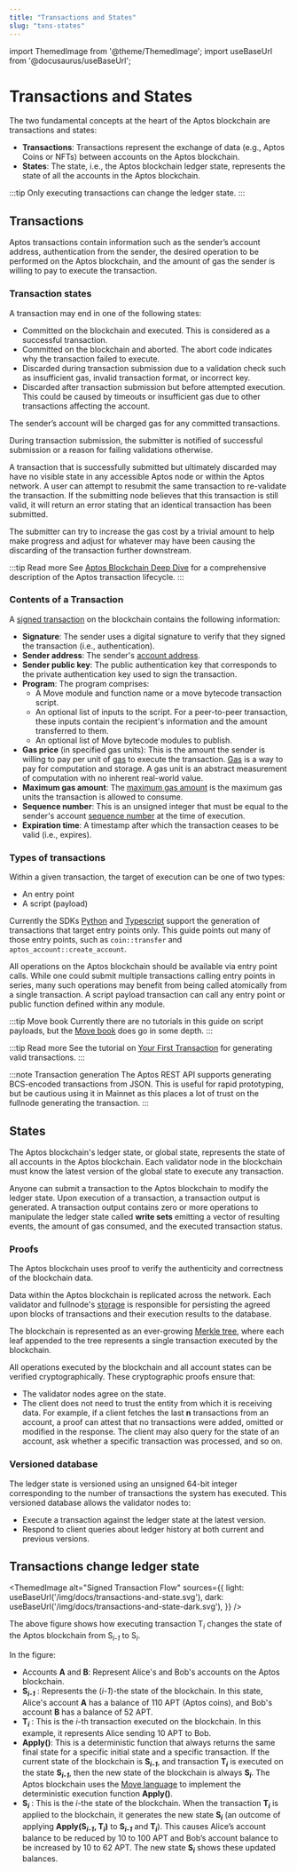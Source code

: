 ```yaml
---
title: "Transactions and States"
slug: "txns-states"
---
```


import ThemedImage from '@theme/ThemedImage';
import useBaseUrl from '@docusaurus/useBaseUrl';

# Transactions and States

The two fundamental concepts at the heart of the Aptos blockchain are transactions and states:

* **Transactions**: Transactions represent the exchange of data (e.g., Aptos Coins or NFTs) between accounts on the Aptos blockchain.
* **States**: The state, i.e., the Aptos blockchain ledger state, represents the state of all the accounts in the Aptos blockchain. 

:::tip
Only executing transactions can change the ledger state.
:::

## Transactions

Aptos transactions contain information such as the sender’s account address, authentication from the sender, the desired operation to be performed on the Aptos blockchain, and the amount of gas the sender is willing to pay to execute the transaction.

### Transaction states

A transaction may end in one of the following states:

* Committed on the blockchain and executed. This is considered as a successful transaction.
* Committed on the blockchain and aborted. The abort code indicates why the transaction failed to execute.
* Discarded during transaction submission due to a validation check such as insufficient gas, invalid transaction format, or incorrect key.
* Discarded after transaction submission but before attempted execution. This could be caused by timeouts or insufficient gas due to other transactions affecting the account.

The sender’s account will be charged gas for any committed transactions.

During transaction submission, the submitter is notified of successful submission or a reason for failing validations otherwise.

A transaction that is successfully submitted but ultimately discarded may have no visible state in any accessible Aptos node or within the Aptos network. A user can attempt to resubmit the same transaction to re-validate the transaction. If the submitting node believes that this transaction is still valid, it will return an error stating that an identical transaction has been submitted.

The submitter can try to increase the gas cost by a trivial amount to help make progress and adjust for whatever may have been causing the discarding of the transaction further downstream.

:::tip Read more
See [Aptos Blockchain Deep Dive](./blockchain.md) for a comprehensive description of the Aptos transaction lifecycle.
:::

### Contents of a Transaction

A [signed transaction](../guides/sign-a-transaction.md) on the blockchain contains the following information:

- **Signature**: The sender uses a digital signature to verify that they signed the transaction (i.e., authentication).
- **Sender address**: The sender's [account address](./accounts.md#account-address).
- **Sender public key**: The public authentication key that corresponds to the private authentication key used to sign the transaction.
- **Program**: The program comprises:
  - A Move module and function name or a move bytecode transaction script.
  - An optional list of inputs to the script. For a peer-to-peer transaction, these inputs contain the recipient's information and the amount transferred to them.
  - An optional list of Move bytecode modules to publish.
- **Gas price** (in specified gas units): This is the amount the sender is willing to pay per unit of [gas](./gas-txn-fee.md) to execute the transaction. [Gas](./gas-txn-fee.md) is a way to pay for computation and storage. A gas unit is an abstract measurement of computation with no inherent real-world value.
- **Maximum gas amount**: The [maximum gas amount](./gas-txn-fee.md#gas-and-transaction-fee-on-the-aptos-blockchain) is the maximum gas units the transaction is allowed to consume.
- **Sequence number**: This is an unsigned integer that must be equal to the sender's account [sequence number](./accounts.md#account-sequence-number) at the time of execution.
- **Expiration time**: A timestamp after which the transaction ceases to be valid (i.e., expires).

### Types of transactions
Within a given transaction, the target of execution can be one of two types:

- An entry point
- A script (payload)

Currently the SDKs [Python](https://github.com/aptos-labs/aptos-core/blob/b0fe7ea6687e9c180ebdbac8d8eb984d11d7e4d4/ecosystem/python/sdk/aptos_sdk/client.py#L249) and [Typescript](https://github.com/aptos-labs/aptos-core/blob/76b654b54dcfc152de951a728cc1e3f9559d2729/ecosystem/typescript/sdk/src/aptos_client.test.ts#L98) support the generation of transactions that target entry points only. This guide points out many of those entry points, such as `coin::transfer` and `aptos_account::create_account`.

All operations on the Aptos blockchain should be available via entry point calls. While one could submit multiple transactions calling entry points in series, many such operations may benefit from being called atomically from a single transaction. A script payload transaction can call any entry point or public function defined within any module.

:::tip Move book
Currently there are no tutorials in this guide on script payloads, but the [Move book](../move/book/modules-and-scripts.md) does go in some depth.
:::

:::tip Read more
See the tutorial on [Your First Transaction](../tutorials/first-transaction.md) for generating valid transactions.
:::

:::note Transaction generation
The Aptos REST API supports generating BCS-encoded transactions from JSON. This is useful for rapid prototyping, but be cautious using it in Mainnet as this places a lot of trust on the fullnode generating the transaction.
:::

## States

The Aptos blockchain's ledger state, or global state, represents the state of all accounts in the Aptos blockchain. Each validator node in the blockchain must know the latest version of the global state to execute any transaction.

Anyone can submit a transaction to the Aptos blockchain to modify the ledger state. Upon execution of a transaction, a transaction output is generated. A transaction output contains zero or more operations to manipulate the ledger state called **write sets** emitting a vector of resulting events, the amount of gas consumed, and the executed transaction status.

### Proofs

The Aptos blockchain uses proof to verify the authenticity and correctness of the blockchain data.

Data within the Aptos blockchain is replicated across the network. Each validator and fullnode's [storage](./validator-nodes#storage) is responsible for persisting the agreed upon blocks of transactions and their execution results to the database. 

The blockchain is represented as an ever-growing [Merkle tree](../reference/glossary.md#merkle-trees), where each leaf appended to the tree represents a single transaction executed by the blockchain.

All operations executed by the blockchain and all account states can be verified cryptographically. These cryptographic proofs ensure that:
- The validator nodes agree on the state. 
- The client does not need to trust the entity from which it is receiving data. For example, if a client fetches the last **n** transactions from an account, a proof can attest that no transactions were added, omitted or modified in the response. The client may also query for the state of an account, ask whether a specific transaction was processed, and so on.

### Versioned database

The ledger state is versioned using an unsigned 64-bit integer corresponding to the number of transactions the system has executed. This versioned database allows the validator nodes to:

- Execute a transaction against the ledger state at the latest version.
- Respond to client queries about ledger history at both current and previous versions.

## Transactions change ledger state

<ThemedImage
alt="Signed Transaction Flow"
sources={{
    light: useBaseUrl('/img/docs/transactions-and-state.svg'),
    dark: useBaseUrl('/img/docs/transactions-and-state-dark.svg'),
  }}
/>

The above figure shows how executing transaction T<sub>*i*</sub> changes the state of the Aptos blockchain from S<sub>*i-1*</sub> to S<sub>*i*</sub>.

In the figure:

- Accounts **A** and **B**: Represent Alice's and Bob's accounts on the Aptos blockchain.
- **S<sub>*i-1*</sub>** : Represents the (*i-1*)-the state of the blockchain. In this state, Alice's account **A** has a balance of 110 APT (Aptos coins), and Bob's account **B** has a balance of 52 APT.
- **T<sub>*i*</sub>** : This is the *i*-th transaction executed on the blockchain. In this example, it represents Alice sending 10 APT to Bob.
- **Apply()**: This is a deterministic function that always returns the same final state for a specific initial state and a specific transaction. If the current state of the blockchain is **S<sub>*i-1*</sub>**, and transaction **T<sub>*i*</sub>** is executed on the state **S<sub>*i-1*</sub>**, then the new state of the blockchain is always **S<sub>*i*</sub>**. The Aptos blockchain uses the [Move language](../move/book/SUMMARY.md) to implement the deterministic execution function **Apply()**.
- **S<sub>*i*</sub>** : This is the *i*-the state of the blockchain. When the transaction **T<sub>*i*</sub>** is applied to the blockchain, it generates the new state **S<sub>*i*</sub>** (an outcome of applying **Apply(S<sub>*i-1*</sub>, T<sub>*i*</sub>)** to **S<sub>*i-1*</sub>** and **T<sub>*i*</sub>**). This causes Alice’s account balance to be reduced by 10 to 100 APT and Bob’s account balance to be increased by 10 to 62 APT. The new state **S<sub>*i*</sub>** shows these updated balances.
